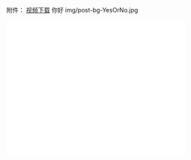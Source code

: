 附件：
[视频下载](/img/承翰陶源可爱的老太太跳的扇子舞《三笑》.mp4)
你好
img/post-bg-YesOrNo.jpg
<iframe width="420" height="315" src="/img/承翰陶源可爱的老太太跳的扇子舞《三笑》.mp4" frameborder="0" allowfullscreen></iframe>
